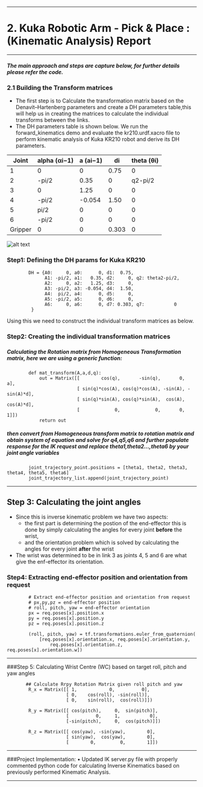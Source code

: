 [//]: # (Image References)

[image1]: ./misc_images/inverse11.png





---


# 2. Kuka Robotic Arm - Pick & Place : (Kinematic Analysis) Report

---
##### The main approach and steps are capture below, for further details please refer the code.
###
### 2.1 Building the Transform matrices 
* The first step is to Calculate the transformation matrix based on the Denavit–Hartenberg parameters and create a DH parameters table,this will help us in creating the matrices to calculate the individual transforms between the links. 
* The DH parameters table is shown below. We run the forward_kinematics demo and evaluate the kr210.urdf.xacro file to perform kinematic analysis of Kuka KR210 robot and derive its DH parameters.

Joint | alpha (αi−1) | a (ai−1) | di | theta (θi)
--- | --- | --- | --- | ---
1 | 0 | 0 | 0.75 | 0
2 | -pi/2 | 0.35 | 0 | q2-pi/2
3 | 0 | 1.25 | 0 | 0
4 | -pi/2 | -0.054 | 1.50 | 0
5 | pi/2 | 0 | 0 | 0
6 | -pi/2 | 0 | 0 | 0
Gripper | 0 | 0 | 0.303| 0

![alt text][image1]

### Step1: Defining the DH params for Kuka KR210
    	    DH = {A0:     0, a0:      0, d1:  0.75,
          		  A1: -pi/2, a1:   0.35, d2:     0, q2: theta2-pi/2,
        		  A2:     0, a2:   1.25, d3:     0,
        		  A3: -pi/2, a3: -0.054, d4:  1.50,
        		  A4:  pi/2, a4:      0, d5:     0,
        		  A5: -pi/2, a5:      0, d6:     0,
        		  A6:     0, a6:      0, d7: 0.303, q7:           0
    		 }

Using this we need to construct the individual transform matrices as below.

### Step2: Creating the individual transformation matrices
###

##### Calculating the Rotation matrix from Homogeneous Transformation matrix, here we are using a generic function:
            def mat_transform(A,a,d,q):
                out = Matrix([[        cos(q),       -sin(q),       0,         a],
                              [ sin(q)*cos(A), cos(q)*cos(A), -sin(A), -sin(A)*d],
                              [ sin(q)*sin(A), cos(q)*sin(A),  cos(A),  cos(A)*d],
                              [             0,             0,       0,         1]])
                return out
       
##### then convert from Homogeneous transform matrix to rotation matrix and obtain system of equation and solve for q4,q5,q6 and further populate response for the IK request and replace theta1,theta2...,theta6 by your joint angle variables
    	    joint_trajectory_point.positions = [theta1, theta2, theta3, theta4, theta5, theta6]
    	    joint_trajectory_list.append(joint_trajectory_point)

---

## Step 3: Calculating the joint angles
* Since this is inverse kinematic problem we have two aspects: 
	- the first part is determining the postion of the end-effector this is done by simply calculating the angles for every joint **before** the wrist, 
	- and the orientation problem which is solved by calculating the angles for every joint **after** the wrist
* The wrist was determined to be in link 3 as joints 4, 5 and 6 are what give the enf-effector its orientation.

### Step4: Extracting end-effector position and orientation from request
	        # Extract end-effector position and orientation from request
    	    # px,py,pz = end-effector position
    	    # roll, pitch, yaw = end-effector orientation
            px = req.poses[x].position.x
            py = req.poses[x].position.y
            pz = req.poses[x].position.z

            (roll, pitch, yaw) = tf.transformations.euler_from_quaternion(
                [req.poses[x].orientation.x, req.poses[x].orientation.y,
                    req.poses[x].orientation.z, req.poses[x].orientation.w])                   


---
###Step 5: Calculating Wrist Centre (WC) based on target roll, pitch and yaw angles 

           ## Calculate Rrpy Rotation Matrix given roll pitch and yaw
    	    R_x = Matrix([[ 1,            0,          0],
                		  [ 0,    cos(roll), -sin(roll)],
                		  [ 0,    sin(roll),  cos(roll)]])

    	    R_y = Matrix([[ cos(pitch),     0,  sin(pitch)],
                		  [          0,     1,           0],
                		  [-sin(pitch),     0,  cos(pitch)]])

    	    R_z = Matrix([[ cos(yaw), -sin(yaw),        0],
                		  [ sin(yaw),  cos(yaw),        0],
                		  [        0,         0,        1]])
---



###Project Implementation:
• Updated IK server.py file with properly commented python code for calculating Inverse Kinematics based on previously performed Kinematic Analysis. 

---